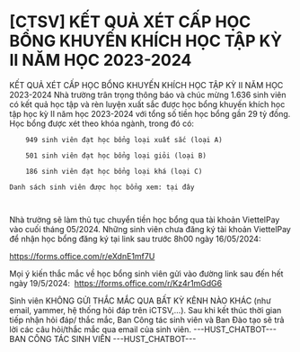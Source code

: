 # [CTSV] KẾT QUẢ XÉT CẤP HỌC BỔNG KHUYẾN KHÍCH  HỌC TẬP KỲ II NĂM HỌC 2023-2024

KẾT QUẢ XÉT CẤP HỌC BỔNG KHUYẾN KHÍCH  HỌC TẬP KỲ II NĂM HỌC 2023-2024
        Nhà trường trân trọng thông báo và chúc mừng 1.636 sinh viên có kết quả học tập và rèn luyện xuất sắc được học bổng khuyến khích học tập học kỳ II năm học 2023-2024 với tổng số tiền học bổng gần 29 tỷ đồng. Học bổng được xét theo khóa ngành, trong đó có:

	
		949 sinh viên đạt học bổng loại xuất sắc (loại A)
	
		501 sinh viên đạt học bổng loại giỏi (loại B)
	
		186 sinh viên đạt học bổng loại khá (loại C)

	Danh sách sinh viên được học bổng xem: tại đây

	 
Nhà trường sẽ làm thủ tục chuyển tiền học bổng qua tài khoản ViettelPay vào cuối tháng 05/2024. Những sinh viên chưa đăng ký tài khoản ViettelPay để nhận học bổng đăng ký tại link sau trước 8h00 ngày 16/05/2024:

https://forms.office.com/r/eXdnE1mf7U

Mọi ý kiến thắc mắc về học bổng sinh viên gửi vào đường link sau đến hết ngày 19/5/2024:  https://forms.office.com/r/Kz4r1mGdG6

Sinh viên KHÔNG GỬI THẮC MẮC QUA BẤT KỲ KÊNH NÀO KHÁC (như email, yammer, hệ thống hỏi đáp trên iCTSV,…). Sau khi kết thúc thời gian tiếp nhận hỏi đáp/ thắc mắc, Ban Công tác sinh viên và Ban Đào tạo sẽ trả lời các câu hỏi/thắc mắc qua email của sinh viên. 
 ---HUST_CHATBOT---
BAN CÔNG TÁC SINH VIÊN 
 ---HUST_CHATBOT---